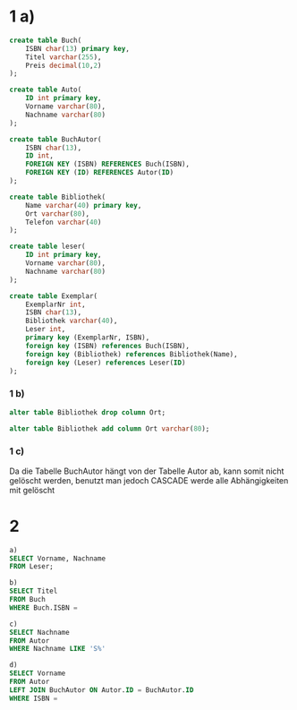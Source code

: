 # 1 a)
```sql
create table Buch(
	ISBN char(13) primary key,
	Titel varchar(255),
	Preis decimal(10,2)
);

create table Auto(
	ID int primary key,
	Vorname varchar(80), 
	Nachname varchar(80)
);

create table BuchAutor(
	ISBN char(13),
	ID int,
	FOREIGN KEY (ISBN) REFERENCES Buch(ISBN),
	FOREIGN KEY (ID) REFERENCES Autor(ID)
);

create table Bibliothek(
	Name varchar(40) primary key,
	Ort varchar(80),
	Telefon varchar(40)
);

create table leser(
	ID int primary key,
	Vorname varchar(80),
	Nachname varchar(80)
);

create table Exemplar(
	ExemplarNr int, 
	ISBN char(13),
	Bibliothek varchar(40),
	Leser int,
	primary key (ExemplarNr, ISBN),
	foreign key (ISBN) references Buch(ISBN),
	foreign key (Bibliothek) references Bibliothek(Name),
	foreign key (Leser) references Leser(ID)
);
```

### 1 b)
```sql
alter table Bibliothek drop column Ort;

alter table Bibliothek add column Ort varchar(80);
```

### 1 c)
Da die Tabelle BuchAutor hängt von der Tabelle Autor ab, kann somit nicht gelöscht werden, benutzt man jedoch CASCADE werde alle Abhängigkeiten mit gelöscht

# 2
```sql
a)
SELECT Vorname, Nachname
FROM Leser;

b) 
SELECT Titel
FROM Buch
WHERE Buch.ISBN = 

c)
SELECT Nachname
FROM Autor
WHERE Nachname LIKE 'S%'

d)
SELECT Vorname
FROM Autor
LEFT JOIN BuchAutor ON Autor.ID = BuchAutor.ID
WHERE ISBN = 

```
